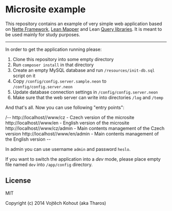 Microsite example
=================

This repository contains an example of very simple web application based on [Nette Framework](http://nette.org), [Lean Mapper](https://github.com/Tharos/LeanMapper) and Lean [Query libraries](https://github.com/Tharos/LeanQuery).
It is meant to be used mainly for study purposes.

-------

In order to get the application running please:

1. Clone this repository into some empty directory
2. Run `composer install` in that directory
3. Create an empty MySQL database and run `/resources/init-db.sql` script on it
4. Copy `/config/config.server.sample.neon` to `/config/config.server.neon`
5. Update database connection settings in `/config/config.server.neon`
6. Make sure that the web server can write into directories `/log` and `/temp`

And that's all. Now you can use following "entry points":

/--
http://localhost/<pathToApplication>/www/cz - Czech version of the microsite
http://localhost/<pathToApplication>/www/en - English version of the microsite
http://localhost/<pathToApplication>/www/cz/admin - Main contents management of the Czech version
http://localhost/<pathToApplication>/www/en/admin - Main contents management of the English version
\--

In admin you can use username `admin` and password `heslo`.

If you want to switch the application into a *dev* mode, please place empty file named `dev` into `/app/config` directory.

License
-------

MIT

Copyright (c) 2014 Vojtěch Kohout (aka Tharos)
